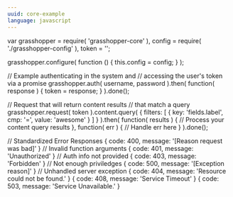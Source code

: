 ```yaml
---
uuid: core-example
language: javascript
---
```


var grasshopper = require( 'grasshopper-core' ),
    config = require( './grasshopper-config' ),
    token = '';

grasshopper.configure( function () {
    this.config = config;
} );

// Example authenticating in the system and
// accessing the user's token via a promise
grasshopper.auth( username, password ).then( function( response ) {
    token = response;
} ).done();

// Request that will return content results
// that match a query
grasshopper.request( token ).content.query( {
        filters: [ {
            key: 'fields.label',
            cmp: '=',
            value: 'awesome'
        } ]
    } ).then(
      function( results ) {
        // Process your content query results
      },
      function( err ) {
        // Handle err here
      }
    ).done();


// Standardized Error Responses
{ code: 400, message: '[Reason request was bad]' } // Invalid function arguments
{ code: 401, message: 'Unauthorized' } // Auth info not provided
{ code: 403, message: 'Forbidden' } // Not enough priviledges
{ code: 500, message: '[Exception reason]' } // Unhandled server exception
{ code: 404, message: 'Resource could not be found.' }
{ code: 408, message: 'Service Timeout' }
{ code: 503, message: 'Service Unavailable.' }
